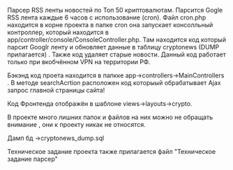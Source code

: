 Парсер RSS ленты новостей по Топ 50 криптовалютам. Парсится Gogle RSS лента каждые 6 часов с использование (cron). Файл cron.php находится в корне проекта в папке cron она запускает консолльный контроллер, который находится в app/controller/console/ConsoleController.php. Там находится код который парсит Googlr ленту и обновляет данные в таблицу cryptonews (DUMP прилагается) . Также код удаляет старые новости.  Данный код работает только при вкобчённом VPN на территории РФ.

Бэкэнд код проета находится в папкке app->controllers->MainControllers . В методе searchAcrtion расположен код  которыый обрабатывает Ajax запрос главной страницы сайта!

Код Фронтенда отображён в шаблоне views->layouts->crypto.   

В проекте много лишних папок и файлов на них можно не обращать внимание , они к проекту никак не относятся. 

Дамп бд ->cryptonews_dump.sql



Техническое задание проекта также прилагается  файл "Техническое задание парсер"
